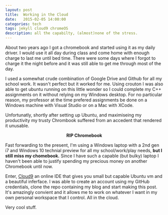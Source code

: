 ```yaml
---
layout: post
title:  Working in the Cloud
date:   2015-02-05 14:00:00
categories: tech 
tags: jekyll cloud9 chromeOS
description: all the capabilty, (almost)none of the stress.
---
```

About two years ago I got a chromebook and started using it as my daily driver. 
I would use it all day during class and come home with enough charge to last me until bed time. 
There were some days where I forgot to charge it the night before and it was still able to get me through most of the day. 

I used a somewhat crude combination of Google Drive and Github for all my school work. It wasn't perfect but it worked for me. Using crouton I was also
able to get ubuntu running on this little wonder so I could complete my C++ assignments on it without relying on my Windows desktop. For no particular reason,
my professor at the time prefered assignments be done on a Windows machine with Visual Studio or on a Mac with XCode.

Unfortunatly, shortly after setting up Ubuntu, and maximiseing my productivity my trusty Chrombook suffered from an accedent that rendered it unusable. 

<strong><center>RIP Chromebook</center></strong>

Fast forwarding to the present, I'm using a Windows laptop with a 2nd gen i7 and Windows 10 technial preview for all my school/work/play needs, 
<strong>but I still miss my chomebook.</strong> Since I have such a capable (but bulky) laptop I haven't been able to justify spending my precious
money on another Chromebook until now. 

Enter, [Cloud9](https://c9.io/) an online IDE that gives you small but capable Ubuntu vm and a beautiful inferface. I was able to create an account using 
my GitHub credentials, clone the repo containing my blog and start making this post. It's amazingly convient and it allows me to work on whatever I want 
in my own personal workspace that I control. All in the cloud. 

Very cool stuff. 
